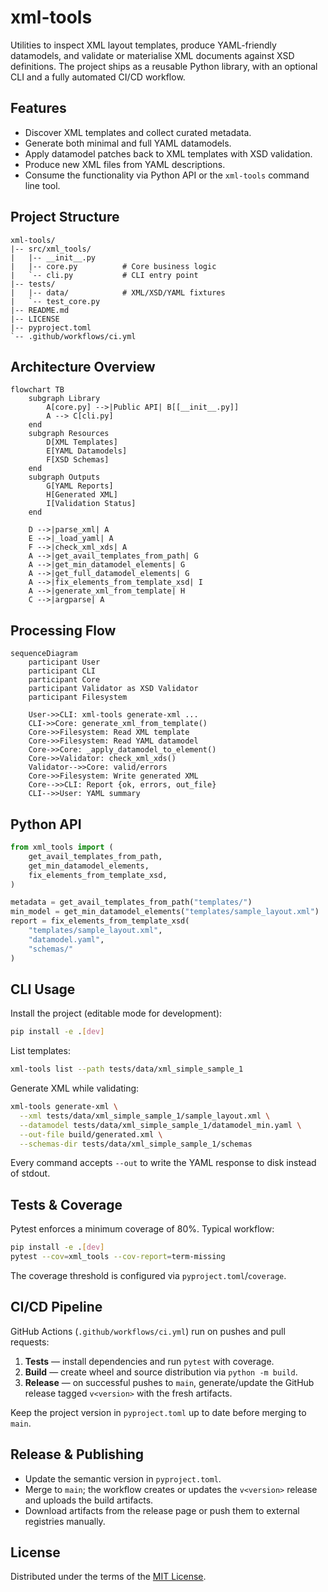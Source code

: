 # xml-tools

Utilities to inspect XML layout templates, produce YAML-friendly datamodels, and
validate or materialise XML documents against XSD definitions. The project ships as a
reusable Python library, with an optional CLI and a fully automated CI/CD workflow.

## Features
- Discover XML templates and collect curated metadata.
- Generate both minimal and full YAML datamodels.
- Apply datamodel patches back to XML templates with XSD validation.
- Produce new XML files from YAML descriptions.
- Consume the functionality via Python API or the `xml-tools` command line tool.

## Project Structure
```
xml-tools/
|-- src/xml_tools/
|   |-- __init__.py
|   |-- core.py          # Core business logic
|   `-- cli.py           # CLI entry point
|-- tests/
|   |-- data/            # XML/XSD/YAML fixtures
|   `-- test_core.py
|-- README.md
|-- LICENSE
|-- pyproject.toml
`-- .github/workflows/ci.yml
```

## Architecture Overview
```mermaid
flowchart TB
    subgraph Library
        A[core.py] -->|Public API| B[[__init__.py]]
        A --> C[cli.py]
    end
    subgraph Resources
        D[XML Templates]
        E[YAML Datamodels]
        F[XSD Schemas]
    end
    subgraph Outputs
        G[YAML Reports]
        H[Generated XML]
        I[Validation Status]
    end

    D -->|parse_xml| A
    E -->|_load_yaml| A
    F -->|check_xml_xds| A
    A -->|get_avail_templates_from_path| G
    A -->|get_min_datamodel_elements| G
    A -->|get_full_datamodel_elements| G
    A -->|fix_elements_from_template_xsd| I
    A -->|generate_xml_from_template| H
    C -->|argparse| A
```

## Processing Flow
```mermaid
sequenceDiagram
    participant User
    participant CLI
    participant Core
    participant Validator as XSD Validator
    participant Filesystem

    User->>CLI: xml-tools generate-xml ...
    CLI->>Core: generate_xml_from_template()
    Core->>Filesystem: Read XML template
    Core->>Filesystem: Read YAML datamodel
    Core->>Core: _apply_datamodel_to_element()
    Core->>Validator: check_xml_xds()
    Validator-->>Core: valid/errors
    Core->>Filesystem: Write generated XML
    Core-->>CLI: Report {ok, errors, out_file}
    CLI-->>User: YAML summary
```

## Python API
```python
from xml_tools import (
    get_avail_templates_from_path,
    get_min_datamodel_elements,
    fix_elements_from_template_xsd,
)

metadata = get_avail_templates_from_path("templates/")
min_model = get_min_datamodel_elements("templates/sample_layout.xml")
report = fix_elements_from_template_xsd(
    "templates/sample_layout.xml",
    "datamodel.yaml",
    "schemas/"
)
```

## CLI Usage
Install the project (editable mode for development):
```bash
pip install -e .[dev]
```

List templates:
```bash
xml-tools list --path tests/data/xml_simple_sample_1
```

Generate XML while validating:
```bash
xml-tools generate-xml \
  --xml tests/data/xml_simple_sample_1/sample_layout.xml \
  --datamodel tests/data/xml_simple_sample_1/datamodel_min.yaml \
  --out-file build/generated.xml \
  --schemas-dir tests/data/xml_simple_sample_1/schemas
```

Every command accepts `--out` to write the YAML response to disk instead of stdout.

## Tests & Coverage
Pytest enforces a minimum coverage of 80%. Typical workflow:
```bash
pip install -e .[dev]
pytest --cov=xml_tools --cov-report=term-missing
```

The coverage threshold is configured via `pyproject.toml`/`coverage`.

## CI/CD Pipeline
GitHub Actions (`.github/workflows/ci.yml`) run on pushes and pull requests:
1. **Tests** — install dependencies and run `pytest` with coverage.
2. **Build** — create wheel and source distribution via `python -m build`.
3. **Release** — on successful pushes to `main`, generate/update the GitHub release tagged `v<version>` with the fresh artifacts.

Keep the project version in `pyproject.toml` up to date before merging to `main`.

## Release & Publishing
- Update the semantic version in `pyproject.toml`.
- Merge to `main`; the workflow creates or updates the `v<version>` release and uploads the build artifacts.
- Download artifacts from the release page or push them to external registries manually.

## License
Distributed under the terms of the [MIT License](LICENSE).
